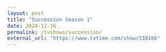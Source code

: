 ```yaml
---
layout: post
title: "Succession Season 1"
date: 2024-12-16
permalink: /tvshows/succession/
external_url: "https://www.tvtime.com/show/338186"
---
```


